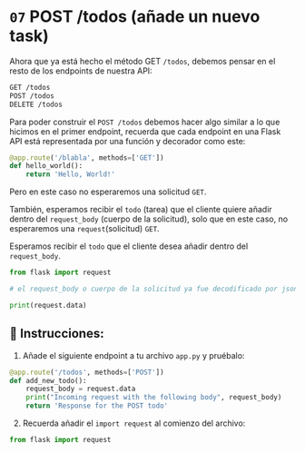# `07` POST /todos (añade un nuevo task)

Ahora que ya está hecho el método GET `/todos`, debemos pensar en el resto de los endpoints de nuestra API:

```txt
GET /todos
POST /todos
DELETE /todos
```

Para poder construir el `POST /todos` debemos hacer algo similar a lo que hicimos en el primer endpoint, recuerda que cada endpoint en una Flask API está representada por una función y decorador como este:

```python
@app.route('/blabla', methods=['GET'])
def hello_world():
    return 'Hello, World!'
```

Pero en este caso no esperaremos una solicitud `GET`.

También, esperamos recibir el `todo` (tarea) que el cliente quiere añadir dentro del `request_body` (cuerpo de la solicitud), solo que en este caso, no esperaremos una `request`(solicitud) `GET`.

Esperamos recibir el `todo` que el cliente desea añadir dentro del `request_body`.

```python
from flask import request

# el request_body o cuerpo de la solicitud ya fue decodificado por json y se encuentra en la variable request.data  

print(request.data)
```

## 📝 Instrucciones:

1. Añade el siguiente endpoint a tu archivo `app.py` y pruébalo:

```python
@app.route('/todos', methods=['POST'])
def add_new_todo():
    request_body = request.data
    print("Incoming request with the following body", request_body)
    return 'Response for the POST todo'
```

2. Recuerda añadir el `import request` al comienzo del archivo:

```python
from flask import request
```
